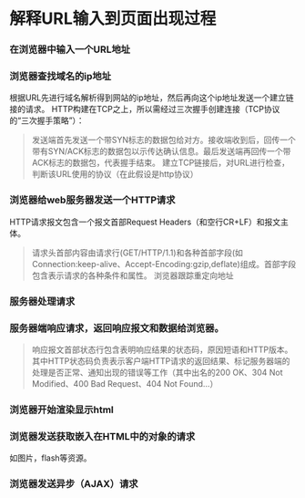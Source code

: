 # 解释URL输入到页面出现过程

### 在浏览器中输入一个URL地址

### 浏览器查找域名的ip地址

根据URL先进行域名解析得到网站的ip地址，然后再向这个ip地址发送一个建立链接的请求。
HTTP构建在TCP之上，所以需经过三次握手创建连接（TCP协议的“三次握手策略”）：

> 发送端首先发送一个带SYN标志的数据包给对方。接收端收到后，回传一个带有SYN/ACK标志的数据包以示传达确认信息。最后发送端再回传一个带ACK标志的数据包，代表握手结束。
建立TCP链接后，对URL进行检查，判断该URL使用的协议（在此假设是http协议）

### 浏览器给web服务器发送一个HTTP请求

HTTP请求报文包含一个报文首部Request Headers（和空行CR+LF）和报文主体。

> 请求头首部内容由请求行(GET/HTTP/1.1)和各种首部字段(如Connection:keep-alive、Accept-Encoding:gzip,deflate)组成。首部字段包含表示请求的各种条件和属性。
浏览器跟踪重定向地址

### 服务器处理请求

### 服务器端响应请求，返回响应报文和数据给浏览器。

> 响应报文首部状态行包含表明响应结果的状态码，原因短语和HTTP版本。其中HTTP状态码负责表示客户端HTTP请求的返回结果、标记服务器端的处理是否正常、通知出现的错误等工作（其中出名的200 OK、304 Not Modified、400 Bad Request、404 Not Found…）

### 浏览器开始渲染显示html

### 浏览器发送获取嵌入在HTML中的对象的请求

如图片，flash等资源。

### 浏览器发送异步（AJAX）请求